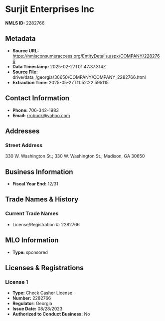# Surjit Enterprises Inc

**NMLS ID:** 2282766

## Metadata
- **Source URL:** https://nmlsconsumeraccess.org/EntityDetails.aspx/COMPANY/2282766
- **Data Timestamp:** 2025-02-27T01:47:37.314Z
- **Source File:** drive/data_/georgia/30650/COMPANY/COMPANY_2282766.html
- **Extraction Time:** 2025-05-27T11:52:22.595115

## Contact Information
- **Phone:** 706-342-1983
- **Email:** rrobuck@yahoo.com

## Addresses
### Street Address
330 W. Washington St.; 330 W. Washington St.; Madison, GA 30650

## Business Information
- **Fiscal Year End:** 12/31

## Trade Names & History
### Current Trade Names
- License/Registration #: 2282766

## MLO Information
- **Type:** sponsored

## Licenses & Registrations

### License 1
- **Type:** Check Casher License
- **Number:** 2282766
- **Regulator:** Georgia
- **Issue Date:** 08/28/2023
- **Authorized to Conduct Business:** No
